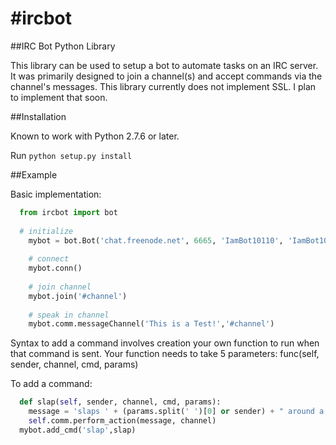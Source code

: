 #ircbot
======

##IRC Bot Python Library

This library can be used to setup a bot to automate tasks on an IRC server.  It was primarily designed to join a channel(s) and accept commands via the channel's messages.
This library currently does not implement SSL.  I plan to implement that soon. 

##Installation

Known to work with Python 2.7.6 or later.

Run ``python setup.py install``

##Example

Basic implementation:
```python
  from ircbot import bot
  
  # initialize
	mybot = bot.Bot('chat.freenode.net', 6665, 'IamBot10110', 'IamBot10110', 'PASSWORD1234', 'Name', 'Host', 'chat.freenode.net')
	
	# connect
	mybot.conn()
	
	# join channel 
	mybot.join('#channel')
	
	# speak in channel
	mybot.comm.messageChannel('This is a Test!','#channel')
```

Syntax to add a command involves creation your own function to run when that command is sent.
Your function needs to take 5 parameters:  func(self, sender, channel, cmd, params)

To add a command:
```python
  def slap(self, sender, channel, cmd, params):
  	message = 'slaps ' + (params.split(' ')[0] or sender) + " around a bit with a large trout"
  	self.comm.perform_action(message, channel)
  mybot.add_cmd('slap',slap)	
```




